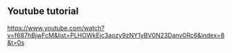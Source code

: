 ## Youtube tutorial

https://www.youtube.com/watch?v=f687hBjwFcM&list=PLHOWkEjc3aozy9zNY1yBV0N23Danv0Rc6&index=8&t=0s
